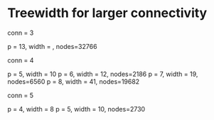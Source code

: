 # Treewidth for larger connectivity

conn = 3

p = 13, width = , nodes=32766


conn = 4

p = 5, width = 10
p = 6, width = 12, nodes=2186
p = 7, width = 19, nodes=6560
p = 8, width = 41, nodes=19682


conn = 5

p = 4, width = 8
p = 5, width = 10, nodes=2730
